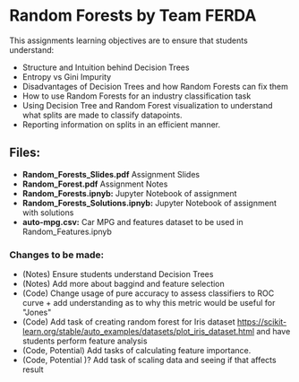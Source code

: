 # Random Forests by Team FERDA
This assignments learning objectives are to ensure that students understand:
- Structure and Intuition behind Decision Trees
- Entropy vs Gini Impurity
- Disadvantages of Decision Trees and how Random Forests can fix them
- How to use Random Forests for an industry classification task
- Using Decision Tree and Random Forest visualization to understand what splits are made to classify datapoints.
- Reporting information on splits in an efficient manner.

## Files:
- **Random_Forests_Slides.pdf** Assignment Slides
- **Random_Forest.pdf** Assignment Notes
- **Random_Forests.ipnyb:** Jupyter Notebook of assignment
- **Random_Forests_Solutions.ipnyb:** Jupyter Notebook of assignment with solutions
- **auto-mpg.csv:** Car MPG and features dataset to be used in Random_Features.ipnyb
### Changes to be made:
- (Notes) Ensure students understand Decision Trees
- (Notes) Add more about baggind and feature selection
- (Code) Change usage of pure accuracy to assess classifiers to ROC curve + add understanding as to why this metric would be useful for "Jones"
- (Code) Add task of creating random forest for Iris dataset https://scikit-learn.org/stable/auto_examples/datasets/plot_iris_dataset.html and have students perform feature analysis
- (Code, Potential) Add tasks of calculating feature importance.
- (Code, Potential )? Add task of scaling data and seeing if that affects result
